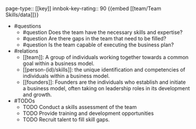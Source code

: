 page-type:: [[key]]
innbok-key-rating:: 90
{{embed [[team/Team Skills/data]]}}
- #questions
  - #question Does the team have the necessary skills and expertise?
  - #question Are there gaps in the team that need to be filled?
  - #question Is the team capable of executing the business plan?
- #relations
  - [[team]]: A group of individuals working together towards a common goal within a business model.
  - [[person-(id)/skills]]: the unique identification and competencies of individuals within a business model.
  - [[founders]]: Founders are the individuals who establish and initiate a business model, often taking on leadership roles in its development and growth.
- #TODOs
  - TODO Conduct a skills assessment of the team
  - TODO  Provide training and development opportunities
  - TODO  Recruit talent to fill skill gaps.



